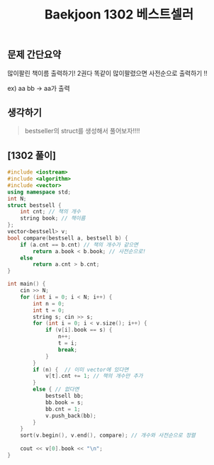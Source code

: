 ﻿---
title: "Baekjoon 1302 베스트셀러"
categories: Algorithm
comments: true
---

## 문제 간단요약
 많이팔린 책이름 출력하기! 2권다 똑같이 많이팔렸으면 사전순으로 출력하기 !!

  ex) aa bb  -> aa가 출력


## 생각하기
  > bestseller의 struct를 생성해서 풀어보자!!!!



## [1302 풀이]

```c++
#include <iostream>
#include <algorithm>
#include <vector>
using namespace std;
int N;
struct bestsell {
	int cnt; // 책의 개수
	string book; // 책이름
};
vector<bestsell> v;
bool compare(bestsell a, bestsell b) {
	if (a.cnt == b.cnt) // 책의 개수가 같으면
		return a.book < b.book; // 사전순으로!
	else
		return a.cnt > b.cnt;
}

int main() {
	cin >> N;
	for (int i = 0; i < N; i++) {
		int n = 0;
		int t = 0;
		string s; cin >> s;
		for (int i = 0; i < v.size(); i++) {
			if (v[i].book == s) {
				n++;
				t = i;
				break;
			}
		}
		if (n) {  // 이미 vector에 있다면
			v[t].cnt += 1; // 책의 개수만 추가
		}
		else { // 없다면
			bestsell bb;
			bb.book = s;
			bb.cnt = 1;
			v.push_back(bb);
		}
	}
	sort(v.begin(), v.end(), compare); // 개수와 사전순으로 정렬
	
	cout << v[0].book << "\n";
}
```